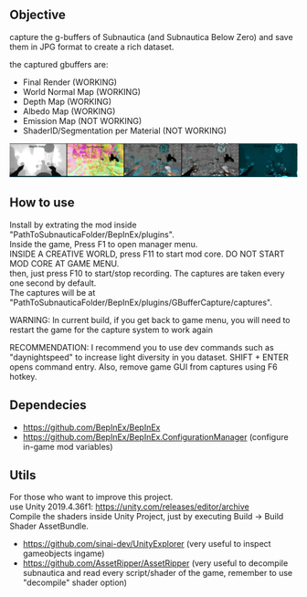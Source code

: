 ## Objective

capture the g-buffers of Subnautica (and Subnautica Below Zero) and save them in JPG format to create a rich dataset.  

the captured gbuffers are:  
- Final Render (WORKING)  
- World Normal Map (WORKING)  
- Depth Map (WORKING)  
- Albedo Map (WORKING)  
- Emission Map (NOT WORKING)  
- ShaderID/Segmentation per Material (NOT WORKING)  

![alt text](readme_images/gbuffers.png)  

## How to use  

Install by extrating the mod inside "PathToSubnauticaFolder/BepInEx/plugins".  
Inside the game, Press F1 to open manager menu.  
INSIDE A CREATIVE WORLD, press F11 to start mod core. DO NOT START MOD CORE AT GAME MENU.  
then, just press F10 to start/stop recording. The captures are taken every one second by default.  
The captures will be at "PathToSubnauticaFolder/BepInEx/plugins/GBufferCapture/captures".  

WARNING: In current build, if you get back to game menu, you will need to restart the game for the capture system to work again  

RECOMMENDATION: I recommend you to use dev commands such as "daynightspeed" to increase light diversity in you dataset. SHIFT + ENTER opens command entry. Also, remove game GUI from captures using F6 hotkey.  

## Dependecies

- https://github.com/BepInEx/BepInEx  
- https://github.com/BepInEx/BepInEx.ConfigurationManager (configure in-game mod variables)  

## Utils

For those who want to improve this project.  
use Unity 2019.4.36f1: https://unity.com/releases/editor/archive  
Compile the shaders inside Unity Project, just by executing Build -> Build Shader AssetBundle.  

- https://github.com/sinai-dev/UnityExplorer (very useful to inspect gameobjects ingame)  
- https://github.com/AssetRipper/AssetRipper (very useful to decompile subnautica and read every script/shader of the game, remember to use "decompile" shader option)  
